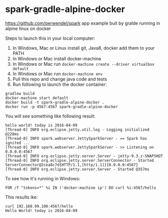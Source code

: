 # spark-gradle-alpine-docker
https://github.com/perwendel/spark app example buit by gralde running in alpine linux on docker

Steps to launch this in your local computer: 
 1. In Windows, Mac or Linux install git, Java8, docker add them to your PATH
 2. In Windows or Mac install docker-machine
 3. In Windows or Mac run ```docker-machine create --driver virtualbox default```
 4. In Windows or Mac run ```docker-machine env```
 5. Pull this repo and change java code and tests
 6. Run following to launch the docker container:

```
gradlew build
docker-machine start default
docker build -t spark-gradle-alpine-docker .
docker run -p 4567:4567 spark-gradle-alpine-docker
```

You will see something like following result:

```
hello world! today is 2016-04-09
[Thread-0] INFO org.eclipse.jetty.util.log - Logging initialized @228ms
[Thread-0] INFO spark.webserver.JettySparkServer - == Spark has ignited ...
[Thread-0] INFO spark.webserver.JettySparkServer - >> Listening on 0.0.0.0:4567
[Thread-0] INFO org.eclipse.jetty.server.Server - jetty-9.3.z-SNAPSHOT
[Thread-0] INFO org.eclipse.jetty.server.ServerConnector - Started ServerConnector@2cea8c7d{HTTP/1.1,[http/1.1]}{0.0.0.0:4567}
[Thread-0] INFO org.eclipse.jetty.server.Server - Started @357ms
```

To see how it's running in Windows:
```
FOR /f "tokens=*" %i IN ('docker-machine ip') DO curl %i:4567/hello
```
This results ike:
```
curl 192.168.99.100:4567/hello
Hello World! today is 2016-04-09
```
